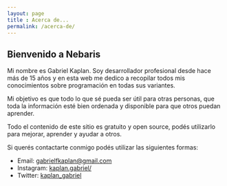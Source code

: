```yaml
---
layout: page
title : Acerca de...
permalink: /acerca-de/
---
```


<h2>Bienvenido a Nebaris</h2>

<p>Mi nombre es Gabriel Kaplan. Soy desarrollador profesional desde hace más de 15 años y en esta web me dedico a recopilar todos mis conocimientos sobre programación en todas sus variantes.</p> 
<p>Mi objetivo es que todo lo que sé pueda ser útil para otras personas, que toda la información esté bien ordenada y disponible para que otros puedan aprender.</p>
<p>Todo el contenido de este sitio es gratuito y open source, podés utilizarlo para mejorar, aprender y ayudar a otros.</p>
<p>Si querés contactarte conmigo podés utilizar las siguientes formas:</p>
<ul>
    <li>Email: <a href="mailto:gabrielfkaplan@gmail.com">gabrielfkaplan@gmail.com</a></li>
    <li>Instagram: <a href="https://www.instagram.com/kaplan.gabriel/">kaplan.gabriel/</a></li>
    <li>Twitter: <a href="https://twitter.com/kaplan_gabriel">kaplan_gabriel</a></li>
</ul> 
